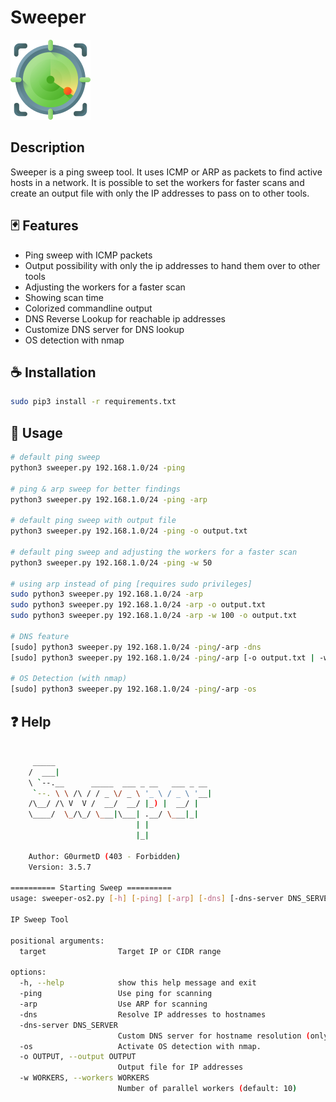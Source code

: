 # Sweeper
![](radar.png)
## Description
<p>Sweeper is a ping sweep tool. It uses ICMP or ARP as packets to find active hosts in a network.
It is possible to set the workers for faster scans and create an output file with only the IP addresses to pass on to other tools.</p>

## :black_joker: Features
- Ping sweep with ICMP packets
- Output possibility with only the ip addresses to hand them over to other tools
- Adjusting the workers for a faster scan
- Showing scan time
- Colorized commandline output
- DNS Reverse Lookup for reachable ip addresses
- Customize DNS server for DNS lookup
- OS detection with nmap

## :coffee: Installation
```bash
sudo pip3 install -r requirements.txt
```

## :bookmark_tabs: Usage
```bash
# default ping sweep
python3 sweeper.py 192.168.1.0/24 -ping

# ping & arp sweep for better findings
python3 sweeper.py 192.168.1.0/24 -ping -arp

# default ping sweep with output file
python3 sweeper.py 192.168.1.0/24 -ping -o output.txt

# default ping sweep and adjusting the workers for a faster scan
python3 sweeper.py 192.168.1.0/24 -ping -w 50

# using arp instead of ping [requires sudo privileges]
sudo python3 sweeper.py 192.168.1.0/24 -arp
sudo python3 sweeper.py 192.168.1.0/24 -arp -o output.txt
sudo python3 sweeper.py 192.168.1.0/24 -arp -w 100 -o output.txt

# DNS feature
[sudo] python3 sweeper.py 192.168.1.0/24 -ping/-arp -dns
[sudo] python3 sweeper.py 192.168.1.0/24 -ping/-arp [-o output.txt | -w 50] -dns -dns-server 192.168.1.1

# OS Detection (with nmap)
[sudo] python3 sweeper.py 192.168.1.0/24 -ping/-arp -os
```

## :question: Help
```bash

     _____                                   
    /  ___|                                  
    \ `--.__      _____  ___ _ __   ___ _ __ 
     `--. \ \ /\ / / _ \/ _ \ '_ \ / _ \ '__|
    /\__/ /\ V  V /  __/  __/ |_) |  __/ |   
    \____/  \_/\_/ \___|\___| .__/ \___|_|   
                            | |              
                            |_|              

    Author: G0urmetD (403 - Forbidden)
    Version: 3.5.7
    
========== Starting Sweep ==========
usage: sweeper-os2.py [-h] [-ping] [-arp] [-dns] [-dns-server DNS_SERVER] [-os] [-o OUTPUT] [-w WORKERS] target

IP Sweep Tool

positional arguments:
  target                Target IP or CIDR range

options:
  -h, --help            show this help message and exit
  -ping                 Use ping for scanning
  -arp                  Use ARP for scanning
  -dns                  Resolve IP addresses to hostnames
  -dns-server DNS_SERVER
                        Custom DNS server for hostname resolution (only applicable with -dns)
  -os                   Activate OS detection with nmap.
  -o OUTPUT, --output OUTPUT
                        Output file for IP addresses
  -w WORKERS, --workers WORKERS
                        Number of parallel workers (default: 10)
```
